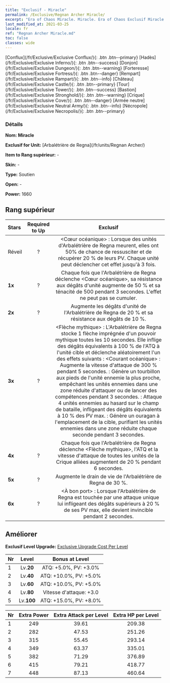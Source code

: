 ```yaml
---
title: "Exclusif - Miracle"
permalink: /Exclusive/Regnan Archer Miracle/
excerpt: "Era of Chaos Miracle. Miracle. Era of Chaos Exclusif Miracle. Arbalétrière de Regna Exclusif."
last_modified_at: 2021-03-25
locale: fr
ref: "Regnan Archer Miracle.md"
toc: false
classes: wide
---
```

 [Conflux](/fr/Exclusive/Exclusive Conflux/){: .btn .btn--primary} [Hadès](/fr/Exclusive/Exclusive Inferno/){: .btn .btn--success} [Donjon](/fr/Exclusive/Exclusive Dungeon/){: .btn .btn--warning} [Forteresse](/fr/Exclusive/Exclusive Fortress/){: .btn .btn--danger} [Rempart](/fr/Exclusive/Exclusive Rampart/){: .btn .btn--info} [Château](/fr/Exclusive/Exclusive Castle/){: .btn .btn--primary} [Tour](/fr/Exclusive/Exclusive Tower/){: .btn .btn--success} [Bastion](/fr/Exclusive/Exclusive Stronghold/){: .btn .btn--warning} [Crique](/fr/Exclusive/Exclusive Cove/){: .btn .btn--danger} [Armée neutre](/fr/Exclusive/Exclusive Neutral Army/){: .btn .btn--info} [Nécropole](/fr/Exclusive/Exclusive Necropolis/){: .btn .btn--primary} 

### Détails
 **Nom: Miracle** 

 **Exclusif for Unit:** [Arbalétrière de Regna](/fr/units/Regnan Archer/) 

 **Item to Rang supérieur:** -

 **Skin:** -

 **Type:** Soutien

 **Open:** -

 **Power:** 1660

## Rang supérieur

  |     Stars    |  Required to Up | Exclusif |
  |:-------------|:---------------:|:---------------:|
  |  Réveil  | ? | <Cœur océanique> : Lorsque des unités d'Arbalétrière de Regna meurent, elles ont 50% de chance de ressusciter et de récupérer 20 % de leurs PV. Chaque unité peut déclencher cet effet jusqu'à 3 fois. |
  | **1x** <i class="fas fa-star"/> | ? | Chaque fois que l'Arbalétrière de Regna déclenche <Cœur océanique>, sa résistance aux dégâts d'unité augmente de 50 % et sa ténacité de 500 pendant 3 secondes. L'effet ne peut pas se cumuler. |
  | **2x** <i class="fas fa-star"/> | ? | Augmente les dégâts d'unité de l'Arbalétrière de Regna de 20 % et sa résistance aux dégâts de 10 %. |
  | **3x** <i class="fas fa-star"/> | ? | <Flèche mythique> : L'Arbalétrière de Regna stocke 1 flèche imprégnée d'un pouvoir mythique toutes les 10 secondes. Elle inflige des dégâts équivalents à 100 % de l'ATQ à l'unité cible et déclenche aléatoirement l'un des effets suivants :                  <Courant océanique> : Augmente la vitesse d'attaque de 300 % pendant 5 secondes.                                <Tourbillon> : Génère un tourbillon aux pieds de l'unité ennemie la plus proche, empêchant les unités ennemies dans une zone réduite d'attaquer ou de lancer des compétences pendant 3 secondes.                                 <Orage> : Attaque 4 unités ennemies au hasard sur le champ de bataille, infligeant des dégâts équivalents à 10 % des PV max.           <Ouragan> : Génère un ouragan à l'emplacement de la cible, purifiant les unités ennemies dans une zone réduite chaque seconde pendant 3 secondes. |
  | **4x** <i class="fas fa-star"/> | ? | Chaque fois que l'Arbalétrière de Regna déclenche <Flèche mythique>, l'ATQ et la vitesse d'attaque de toutes les unités de la Crique alliées augmentent de 20 % pendant 6 secondes. |
  | **5x** <i class="fas fa-star"/> | ? | Augmente le drain de vie de l'Arbalétrière de Regna de 30 %. |
  | **6x** <i class="fas fa-star"/> | ? | <À bon port> : Lorsque l'Arbalétrière de Regna est touchée par une attaque unique lui infligeant des dégâts supérieurs à 20 % de ses PV max, elle devient invincible pendant 2 secondes. |


## Améliorer
 **Exclusif Level Upgrade:** [Exclusive Upgrade Cost Per Level](/Exclusive/ExclusiveUpgradeCostPerLevel/)

  |  Nr  |   Level  | Bonus at Level |
  |:-----|:--------:|:--------------:|
  | 1 | Lv.**20** | ATQ: +5.0%, PV: +3.0% |
  | 2 | Lv.**40** | ATQ: +10.0%, PV: +5.0% |
  | 3 | Lv.**60** | ATQ: +10.0%, PV: +5.0% |
  | 4 | Lv.**80** | Vitesse d'attaque: +3.0 |
  | 5 | Lv.**100** | ATQ: +15.0%, PV: +8.0% |


  |  Nr  |  Extra Power | Extra Attack per Level | Extra HP per Level |
  |:-----|:--------:|:--------:|:--------:|
  | 1 | 249 | 39.61 | 209.38 |
  | 2 | 282 | 47.53 | 251.26 |
  | 3 | 315 | 55.45 | 293.14 |
  | 4 | 349 | 63.37 | 335.01 |
  | 5 | 382 | 71.29 | 376.89 |
  | 6 | 415 | 79.21 | 418.77 |
  | 7 | 448 | 87.13 | 460.64 |


